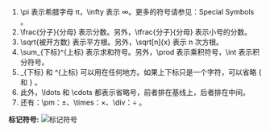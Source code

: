 
1. \pi 表示希腊字母 π，\infty 表示 ∞。更多的符号请参见：Special Symbols 。
2. \frac{分子}{分母} 表示分数。另外，\tfrac{分子}{分母} 表示小号的分数。
3. \sqrt{被开方数} 表示平方根。另外，\sqrt[n]{x} 表示 n 次方根。
4. \sum_{下标}^{上标} 表示求和符号。另外，\prod 表示乘积符号，\int 表示积分符号。
5. _{下标} 和 ^{上标} 可以用在任何地方。如果上下标只是一个字符，可以省略 { 和 } 。
6. 此外，\ldots 和 \cdots 都表示省略号，前者排在基线上，后者排在中间。
7. 还有：\pm：±、\times：×、\div：÷ 。

**标记符号:**
![标记符号](http://www.math.harvard.edu/texman/page1.gif)